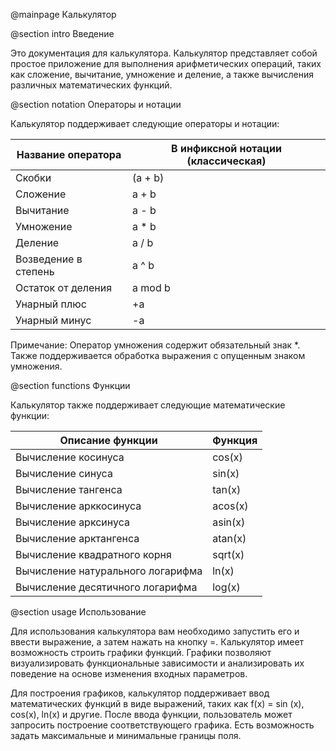 
 @mainpage Калькулятор
 
 @section intro Введение
 
 Это документация для калькулятора. Калькулятор представляет собой простое 
 приложение для выполнения арифметических операций, таких как сложение, 
 вычитание, умножение и деление, а также вычисления различных математических функций.
 
 @section notation Операторы и нотации
 
 Калькулятор поддерживает следующие операторы и нотации:
 
 | Название оператора       | В инфиксной нотации (классическая) |
 |--------------------------|-------------------------------------|
 | Скобки                   | (a + b)                             |
 | Сложение                 | a + b                               |
 | Вычитание                | a - b                               |
 | Умножение                | a * b                               |
 | Деление                  | a / b                               |
 | Возведение в степень     | a ^ b                               |
 | Остаток от деления       | a mod b                             |
 | Унарный плюс             | +a                                  |
 | Унарный минус            | -a                                  |
 
 Примечание: Оператор умножения содержит обязательный знак *. Также поддерживается обработка выражения 
 с опущенным знаком умножения.
 
 @section functions Функции
 
 Калькулятор также поддерживает следующие математические функции:
 
 | Описание функции             | Функция         |
 |------------------------------|-----------------|
 | Вычисление косинуса          | cos(x)          |
 | Вычисление синуса            | sin(x)          |
 | Вычисление тангенса          | tan(x)          |
 | Вычисление арккосинуса       | acos(x)         |
 | Вычисление арксинуса         | asin(x)         |
 | Вычисление арктангенса       | atan(x)         |
 | Вычисление квадратного корня | sqrt(x)         |
 | Вычисление натурального логарифма | ln(x)      |
 | Вычисление десятичного логарифма | log(x)      |
 
 @section usage Использование
 
 Для использования калькулятора вам необходимо запустить его и ввести выражение, а затем нажать на кнопку =.
 Калькулятор имеет возможность строить графики функций. Графики позволяют визуализировать функциональные зависимости и анализировать их поведение на основе изменения 
 входных параметров.
 
 Для построения графиков, калькулятор поддерживает ввод математических функций в виде выражений, таких как f(x) = sin
 (x), cos(x), ln(x) и другие. После ввода функции,
 пользователь может запросить построение соответствующего графика. Есть возможность задать максимальные и минимальные 
 границы поля.
